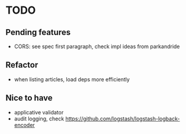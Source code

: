 # TODO

## Pending features
* CORS: see spec first paragraph, check impl ideas from parkandride

## Refactor
* when listing articles, load deps more efficiently

## Nice to have
* applicative validator
* audit logging, check https://github.com/logstash/logstash-logback-encoder
